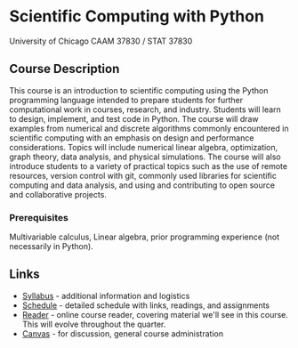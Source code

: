# Scientific Computing with Python

University of Chicago CAAM 37830 / STAT 37830

## Course Description

This course is an introduction to scientific computing using the Python programming language intended to prepare students for further computational work in courses, research, and industry. Students will learn to design, implement, and test code in Python. The course will draw examples from numerical and discrete algorithms commonly encountered in scientific computing with an emphasis on design and performance considerations. Topics will include numerical linear algebra, optimization, graph theory, data analysis, and physical simulations. The course will also introduce students to a variety of practical topics such as the use of remote resources, version control with git, commonly used libraries for scientific computing and data analysis, and using and contributing to open source and collaborative projects.

### Prerequisites
Multivariable calculus, Linear algebra, prior programming experience (not necessarily in Python).

## Links

* [Syllabus](syllabus.md) - additional information and logistics
* [Schedule](schedule.md) - detailed schedule with links, readings, and assignments
* [Reader](https://caam37830.github.io/book) - online course reader, covering material we'll see in this course.  This will evolve throughout the quarter.
* [Canvas](https://canvas.uchicago.edu/courses/52123) - for discussion, general course administration
